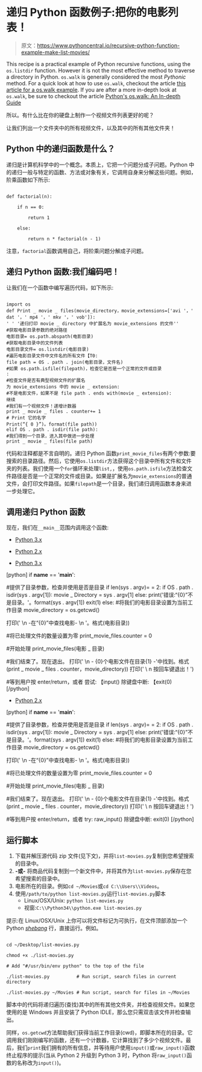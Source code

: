 # 递归 Python 函数例子:把你的电影列表！

> 原文：<https://www.pythoncentral.io/recursive-python-function-example-make-list-movies/>

This recipe is a practical example of Python recursive functions, using the `os.listdir` function. However it is not the most effective method to traverse a directory in Python. `os.walk` is generally considered the most *Pythonic* method. For a quick look at how to use `os.walk`, checkout the article [this article for a os.walk example](https://www.pythoncentral.io/how-to-traverse-a-directory-tree-in-python-guide-to-os-walk/ "Python os.walk Example"). If you are after a more in-depth look at `os.walk`, be sure to checkout the article [Python's os.walk: An In-depth Guide](https://www.pythoncentral.io/recursive-file-and-directory-manipulation-in-python-part-1/ "Python's os.walk: An In-depth Guide")

所以。有什么比在你的硬盘上制作一个视频文件列表更好的呢？

让我们列出一个文件夹中的所有视频文件，以及其中的所有其他文件夹！

## Python 中的递归函数是什么？

递归是计算机科学中的一个概念。本质上，它把一个问题分成子问题。Python 中的递归一般与特定的函数、方法或对象有关，它调用自身来分解这些问题。例如，阶乘函数如下所示:

```

def factorial(n):

    if n == 0:

        return 1

    else:

        return n * factorial(n - 1)

```

注意，`factorial`函数调用自己，将阶乘问题分解成子问题。

## 递归 Python 函数:我们编码吧！

让我们在一个函数中编写遍历代码，如下所示:

```

import os
def Print _ movie _ files(movie_directory，movie_extensions=['avi '，' dat '，' mp4 '，' mkv '，' vob']): 
' ' '递归打印 movie _ directory 中扩展名为 movie_extensions 的文件''
#获取电影目录参数的绝对路径
电影目录= os.path.abspath(电影目录)
#获取电影目录中的文件列表
电影目录文件= os.listdir(电影目录)
#遍历电影目录文件中文件名的所有文件【T0:
file path = OS . path . join(电影目录，文件名)
#如果 os.path.isfile(filepath)，检查它是否是一个正常的文件或目录
:
#检查文件是否有典型视频文件的扩展名
为 movie_extensions 中的 movie _ extension:
#不是电影文件，如果不是 file path . ends with(movie _ extension):
继续
#我们有一个视频文件！递增计数器
print _ movie _ files . counter+= 1
# Print 它的名字
Print(“{ 0 }”)。format(file path))
elif OS . path . isdir(file path):
#我们得到一个目录，进入其中做进一步处理
print _ movie _ files(file path)

```

代码和注释都是不言自明的。递归 Python 函数`print_movie_files`有两个参数:要搜索的目录路径。然后，它使用`os.listdir`方法获得这个目录中所有文件和文件夹的列表。我们使用一个`for`循环来处理`list,`，使用`os.path.isfile`方法检查文件路径是否是一个正常的文件或目录。如果是扩展名为`movie_extensions`的普通文件，会打印文件路径。如果`filepath`是一个目录，我们递归调用函数本身来进一步处理它。

## 调用递归 Python 函数

现在，我们在`__main__`范围内调用这个函数:

*   [Python 3.x](#custom-tab-0-python-3-x)
*   [Python 2.x](#custom-tab-0-python-2-x)

*   [Python 3.x](#)

[python]
if __name__ == '__main__':

#提供了目录参数，检查并使用是否是目录
if len(sys . argv)= = 2:
if OS . path . isdir(sys . argv[1]):
movie _ Directory = sys . argv[1]
else:
print('错误:“{0}”不是目录。'。format(sys . argv[1])
exit(1)
else:
#将我们的电影目录设置为当前工作目录
movie_directory = os.getcwd()

打印(' \n -在“{0}”中查找电影- \n '。格式(电影目录))

#将已处理文件的数量设置为零
print_movie_files.counter = 0

#开始处理
print_movie_files(电影 _ 目录)

#我们结束了。现在退出。
打印(' \n - {0}个电影文件在目录{1} -'中找到。格式\
(print _ movie _ files . counter，movie_directory))
打印(' \ n 按回车键退出！')

#等到用户按 enter/return，或者 <ctrl-c>尝试:
【input()
除键盘中断:
【exit(0)
[/python]</ctrl-c> 

*   [Python 2.x](#)

[python]
if __name__ == '__main__':

#提供了目录参数，检查并使用是否是目录
if len(sys . argv)= = 2:
if OS . path . isdir(sys . argv[1]):
movie _ Directory = sys . argv[1]
else:
print('错误:“{0}”不是目录。'。format(sys . argv[1])
exit(1)
else:
#将我们的电影目录设置为当前工作目录
movie_directory = os.getcwd()

打印(' \n -在“{0}”中查找电影- \n '。格式(电影目录))

#将已处理文件的数量设置为零
print_movie_files.counter = 0

#开始处理
print_movie_files(电影 _ 目录)

#我们结束了。现在退出。
打印(' \n - {0}个电影文件在目录{1} -'中找到。格式\
(print _ movie _ files . counter，movie_directory))
打印(' \ n 按回车键退出！')

#等到用户按 enter/return，或者 <ctrl-c>try:
raw_input()
除键盘中断:
exit(0)
[/python]</ctrl-c> 

## 运行脚本

1.  下载并解压源代码 zip 文件(见下文)，并将`list-movies.py`复制到您希望搜索的目录中。
2.  **-或-** 将商品代码复制到一个新文件中，并将其作为`list-movies.py`保存在您希望搜索的目录中。
3.  电影所在的目录。例如`cd ~/Movies`或`cd C:\\Users\\Videos`。
4.  使用`/path/to/python list-movies.py`运行`list-movies.py`脚本
    *   Linux/OSX/Unix: `python list-movies.py`
    *   视窗:`C:\\Python34\\python.exe list-movies.py`

提示:在 Linux/OSX/Unix 上你可以将文件标记为可执行，在文件顶部添加一个 Python [*shebang*](https://www.wikiwand.com/en/Shebang_(Unix)) 行，直接运行。例如。

```

cd ~/Desktop/list-movies.py

chmod +x ./list-movies.py

# Add "#/usr/bin/env python" to the top of the file

./list-movies.py          # Run script, search files in current directory

./list-movies.py ~/Movies # Run script, search for files in ~/Movies

```

脚本中的代码将递归遍历(查找)其中的所有其他文件夹，并检查视频文件。如果您使用的是 Windows 并且安装了 Python IDLE，那么您只需双击该文件并检查输出。

同样，`os.getcwd`方法帮助我们获得当前工作目录(cwd)，即脚本所在的目录。它调用我们刚刚编写的函数，还有一个计数器，它计算找到了多少个视频文件。最后，我们`print`我们拥有的所有信息，并等待用户使用`input()`或`raw_input()`函数终止程序的提示(当从 Python 2 升级到 Python 3 时，Python 将`raw_input()`函数的名称改为`input()`)。